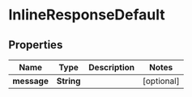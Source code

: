 

# InlineResponseDefault

## Properties

Name | Type | Description | Notes
------------ | ------------- | ------------- | -------------
**message** | **String** |  |  [optional]



